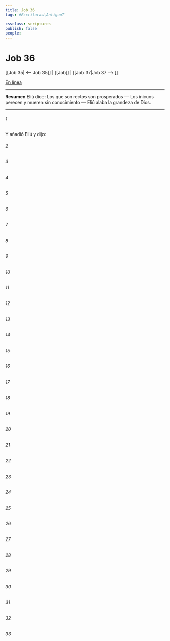 ```yaml
---
title: Job 36
tags: #Escrituras\AntiguoT

cssclass: scriptures
publish: false
people:
---
```


# Job 36
[[Job 35| <-- Job 35]] | [[Job]] | [[Job 37|Job 37 --> ]]

[En línea](https://churchofjesuschrist.org/study/scriptures/ot/job/36?lang=spa)

---
__Resumen__
Eliú dice: Los que son rectos son prosperados — Los inicuos perecen y mueren sin conocimiento — Eliú alaba la grandeza de Dios.

---
###### 1 
Y añadió Eliú y dijo:

###### 2 


###### 3 


###### 4 


###### 5 


###### 6 


###### 7 


###### 8 


###### 9 


###### 10 


###### 11 


###### 12 


###### 13 


###### 14 


###### 15 


###### 16 


###### 17 


###### 18 


###### 19 


###### 20 


###### 21 


###### 22 


###### 23 


###### 24 


###### 25 


###### 26 


###### 27 


###### 28 


###### 29 


###### 30 


###### 31 


###### 32 


###### 33 



